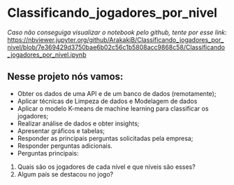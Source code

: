 # Classificando_jogadores_por_nivel

*Caso não conseguiga visualizar o notebook pelo github, tente por esse link:* https://nbviewer.jupyter.org/github/ArakakiB/Classificando_jogadores_por_nivel/blob/7e369429d3750bae6b02c56c1b5808acc9868c58/Classificando_jogadores_por_nivel.ipynb

## Nesse projeto nós vamos:
* Obter os dados de uma API e de um banco de dados (remotamente);
* Aplicar técnicas de Limpeza de dados e Modelagem de dados
* Aplicar o modelo K-means de machine learning para classificar os jogadores;
* Realizar análise de dados e obter insights;
* Apresentar gráficos e tabelas;
* Responder as principais perguntas solicitadas pela empresa;
* Responder perguntas adicionais.
* Perguntas principais:

1. Quais são os jogadores de cada nível e que níveis são esses?
2. Algum país se destacou no jogo?
